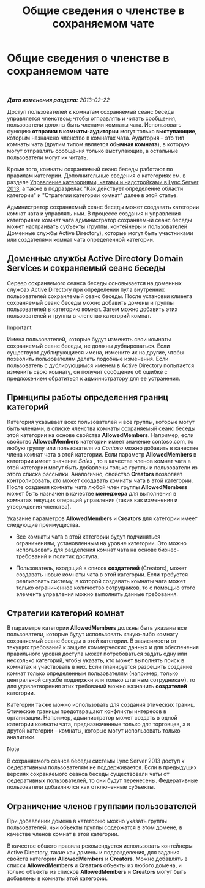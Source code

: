 ﻿---
title: Общие сведения о членстве в сохраняемом чате
TOCTitle: Общие сведения о членстве в сохраняемом чате
ms:assetid: 900392d6-6e9f-4dae-93d6-39d7474409ef
ms:mtpsurl: https://technet.microsoft.com/ru-ru/library/Gg398730(v=OCS.15)
ms:contentKeyID: 49310502
ms.date: 05/19/2016
mtps_version: v=OCS.15
ms.translationtype: HT
---

# Общие сведения о членстве в сохраняемом чате

 

_**Дата изменения раздела:** 2013-02-22_

Доступ пользователей к комнатам сохраняемый сеанс беседы управляется членством; чтобы отправлять и читать сообщения, пользователи должны быть членами комнаты чата. Использовать функцию **отправки в комнаты-аудитории** могут только **выступающие**, которым назначено членство в комнатах чата. Аудитория – это тип комнаты чата (другим типом является **обычная комната**), в которую могут отправлять сообщения только выступающие, а остальные пользователи могут их читать.

Кроме того, комнаты сохраняемый сеанс беседы работают по правилам категории. Дополнительные сведения о категориях см. в разделе [Управление категориями, чатами и надстройками в Lync Server 2013](lync-server-2013-managing-categories-rooms-and-add-ins.md), а также в подразделах "Как действует определение области категории" и "Стратегии категории комнат" далее в этой статье.

Администратор сохраняемый сеанс беседы может создавать категории комнат чата и управлять ими. В процессе создания и управления категориями комнат чата администратор сохраняемый сеанс беседы может настраивать субъекты (группы, контейнеры и пользователей Доменные службы Active Directory), которые могут быть участниками или создателями комнат чата определенной категории.

## Доменные службы Active Directory Domain Services и сохраняемый сеанс беседы

Сервер сохраняемого сеанса беседы основывается на доменных службах Active Directory при определении пула внутренних пользователей сохраняемый сеанс беседы. После установки клиента сохраняемый сеанс беседы можно добавить домены и группы пользователей в категорию комнат. Затем можно добавить этих пользователей и группы в членство категорий комнат.

> [!IMPORTANT]  
> Имена пользователей, которые будут изменять свои комнаты сохраняемый сеанс беседы, не должны дублироваться. Если существуют дублирующиеся имена, измените их на другие, чтобы позволить пользователям делать подобные изменения. Если пользователь с дублирующимся именем в Active Directory попытается изменить свою комнату, он получит сообщение об ошибке с предложением обратиться к администратору для ее устранения.

## Принципы работы определения границ категорий

Категория указывает всех пользователей и все группы, которые могут быть членами, в списке членства комнаты сохраняемый сеанс беседы этой категории на основе свойства **AllowedMembers**. Например, если свойство **AllowedMembers** категории имеет значение contoso.com, то любую группу или пользователя из *Contoso* можно добавить в качестве члена комнат чата в этой категории. Если параметр **AllowedMembers** в категории имеет значение *Sales* , то в качестве членов комнат чата в этой категории могут быть добавлены только группы и пользователи из этого списка рассылки. Аналогично, свойство **Creators** позволяет контролировать, кто может создавать комнаты чата в этой категории. После создания комнаты чата любой член группы **AllowedMembers** может быть назначен в качестве **менеджера** для выполнения в комнатах текущих операций управления (таких как изменения и утверждения членства).

Указание параметров **AllowedMembers** и **Creators** для категории имеет следующие преимущества.

  - Все комнаты чата в этой категории будут подчиняться ограничениям, установленным на уровне категории. Это можно использовать для разделения комнат чата на основе бизнес-требований и политик доступа.

  - Пользователь, входящий в список **создателей** (Creators), может создавать новые комнаты чата в этой категории. Если требуется реализовать систему, в которой создавать комнаты чата может только ограниченное количество сотрудников, то с помощью этого элемента управления можно выполнить данные требования.

## Стратегии категорий комнат

В параметре категории **AllowedMembers** должны быть указаны все пользователи, которые будут использовать какую-либо комнату сохраняемый сеанс беседы в этой категории. В зависимости от текущих требований к защите коммерческих данных и для обеспечения правильного уровня доступа может потребоваться задать одну или несколько категорий, чтобы указать, кто может выполнять поиск в комнатах и участвовать в них. Если планируется разрешить создание комнат только определенным пользователям (например, только центральной службе поддержки или только штатным сотрудникам), то для удовлетворения этих требований можно назначить **создателей** категории.

Категории также можно использовать для создания этических границ. Этические границы предотвращают конфликты интересов в организации. Например, администратор может создать в одной категории комнаты чата, предназначенные только для торговцев, а в другой категории – комнаты, которые могут использовать только аналитики.

> [!NOTE]  
> В сохраняемого сеанса беседы системы Lync Server 2013 доступ к федеративным пользователям не поддерживается. Если в предыдущих версиях сохраняемого сеанса беседы существовали чаты от федеративных пользователей, то они будут перенесены. Федеративные пользователи добавляются как отключенные субъекты.

## Ограничение членов группами пользователей

При добавлении домена в категорию можно указать группы пользователей, чьи объекты группы содержатся в этом домене, в качестве членов комнат в этой категории.

В качестве общего правила рекомендуется использовать контейнеры Active Directory, такие как домены и подразделения, для задания свойств категории **AllowedMembers** и **Creators**. Можно добавлять в списки **AllowedMembers** и **Creators** объекты из любого домена, и только объекты из списков **AllowedMembers** и **Creators** могут быть добавлены в комнаты этой категории.


